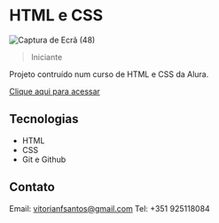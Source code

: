 # HTML e CSS

![Captura de Ecrã (48)](https://github.com/vitorianfonseca/AluraPlay/assets/113269524/94c65297-3c3a-4519-a61f-9abc55c57460)


> Iniciante

Projeto contruído num curso de HTML e CSS da Alura.

[Clique aqui para acessar](https://aluraplay-git-main-vitorianfonseca.vercel.app/)



## Tecnologias

- HTML
- CSS
- Git e Github

## Contato

Email: vitorianfsantos@gmail.com
Tel: +351 925118084

